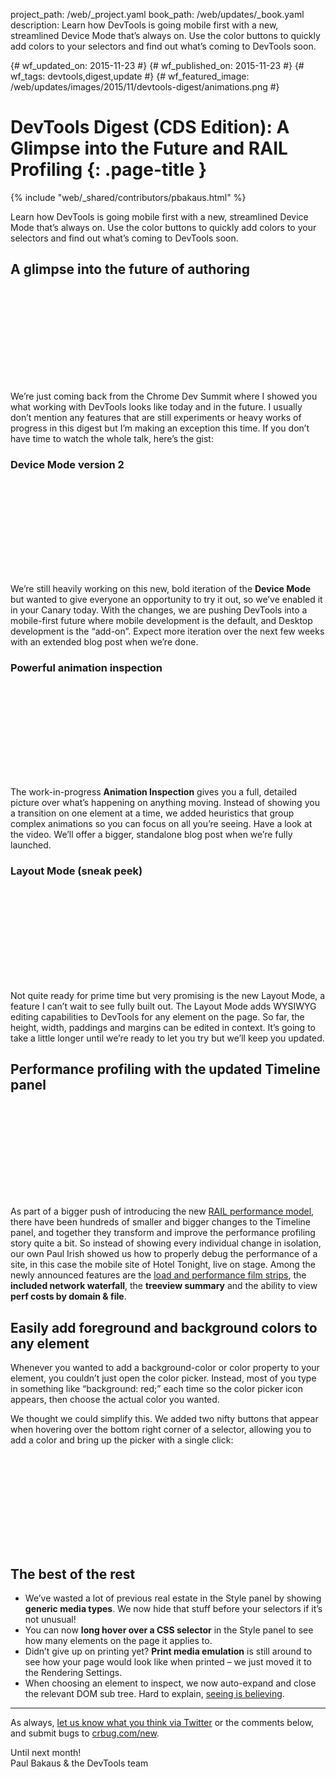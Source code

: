 project_path: /web/_project.yaml book_path: /web/updates/_book.yaml description: Learn how DevTools is going mobile first with a new, streamlined Device Mode that’s always on. Use the color buttons to quickly add colors to your selectors and find out what’s coming to DevTools soon.

{# wf_updated_on: 2015-11-23 #} {# wf_published_on: 2015-11-23 #} {# wf_tags: devtools,digest,update #} {# wf_featured_image: /web/updates/images/2015/11/devtools-digest/animations.png #}

# DevTools Digest (CDS Edition): A Glimpse into the Future and RAIL Profiling {: .page-title }

{% include "web/_shared/contributors/pbakaus.html" %}

Learn how DevTools is going mobile first with a new, streamlined Device Mode that’s always on. Use the color buttons to quickly add colors to your selectors and find out what’s coming to DevTools soon.

## A glimpse into the future of authoring

<div class="video-wrapper">
  <iframe class="devsite-embedded-youtube-video" data-video-id="dJR-n8szgBc"
          data-autohide="1" data-showinfo="0" frameborder="0" allowfullscreen>
  </iframe>
</div>

We’re just coming back from the Chrome Dev Summit where I showed you what working with DevTools looks like today and in the future. I usually don’t mention any features that are still experiments or heavy works of progress in this digest but I’m making an exception this time. If you don’t have time to watch the whole talk, here’s the gist:

### Device Mode version 2

<div class="video-wrapper">
  <iframe class="devsite-embedded-youtube-video" data-video-id="r-uc-fENa7w"
          data-autohide="1" data-showinfo="0" frameborder="0" allowfullscreen>
  </iframe>
</div>

We’re still heavily working on this new, bold iteration of the **Device Mode** but wanted to give everyone an opportunity to try it out, so we’ve enabled it in your Canary today. With the changes, we are pushing DevTools into a mobile-first future where mobile development is the default, and Desktop development is the “add-on”. Expect more iteration over the next few weeks with an extended blog post when we’re done.

### Powerful animation inspection

<div class="video-wrapper">
  <iframe class="devsite-embedded-youtube-video" data-video-id="MjaYjUram14"
          data-autohide="1" data-showinfo="0" frameborder="0" allowfullscreen>
  </iframe>
</div>

The work-in-progress **Animation Inspection** gives you a full, detailed picture over what’s happening on anything moving. Instead of showing you a transition on one element at a time, we added heuristics that group complex animations so you can focus on all you’re seeing. Have a look at the video. We’ll offer a bigger, standalone blog post when we’re fully launched.

### Layout Mode (sneak peek)

<div class="video-wrapper">
  <iframe class="devsite-embedded-youtube-video" data-video-id="fL1KjPMnEuI"
          data-autohide="1" data-showinfo="0" frameborder="0" allowfullscreen>
  </iframe>
</div>

Not quite ready for prime time but very promising is the new Layout Mode, a feature I can’t wait to see fully built out. The Layout Mode adds WYSIWYG editing capabilities to DevTools for any element on the page. So far, the height, width, paddings and margins can be edited in context. It’s going to take a little longer until we’re ready to let you try but we’ll keep you updated.

## Performance profiling with the updated Timeline panel

<div class="video-wrapper">
  <iframe class="devsite-embedded-youtube-video" data-video-id="w0O2znkSBXA"
          data-autohide="1" data-showinfo="0" frameborder="0" allowfullscreen>
  </iframe>
</div>

As part of a bigger push of introducing the new [RAIL performance model](https://www.youtube.com/watch?v=wO9GGY17NXY), there have been hundreds of smaller and bigger changes to the Timeline panel, and together they transform and improve the performance profiling story quite a bit. So instead of showing every individual change in isolation, our own Paul Irish showed us how to properly debug the performance of a site, in this case the mobile site of Hotel Tonight, live on stage. Among the newly announced features are the [load and performance film strips](/web/updates/2015/07/devtools-digest-film-strip-and-a-new-home-for-throttling), the **included network waterfall**, the **treeview summary** and the ability to view **perf costs by domain & file**.

## Easily add foreground and background colors to any element

Whenever you wanted to add a background-color or color property to your element, you couldn’t just open the color picker. Instead, most of you type in something like “background: red;” each time so the color picker icon appears, then choose the actual color you wanted.

We thought we could simplify this. We added two nifty buttons that appear when hovering over the bottom right corner of a selector, allowing you to add a color and bring up the picker with a single click:

<div class="video-wrapper">
  <iframe class="devsite-embedded-youtube-video" data-video-id="63hJtFXbToc"
          data-autohide="1" data-showinfo="0" frameborder="0" allowfullscreen>
  </iframe>
</div>

## The best of the rest

- We’ve wasted a lot of previous real estate in the Style panel by showing **generic media types**. We now hide that stuff before your selectors if it’s not unusual!
- You can now **long hover over a CSS selector** in the Style panel to see how many elements on the page it applies to.
- Didn’t give up on printing yet? **Print media emulation** is still around to see how your page would look like when printed – we just moved it to the Rendering Settings.
- When choosing an element to inspect, we now auto-expand and close the relevant DOM sub tree. Hard to explain, [seeing is believing](https://twitter.com/ChromeDevTools/status/661234102025121792).

* * *

As always, [let us know what you think via Twitter](https://twitter.com/intent/tweet?text=%40ChromeDevTools) or the comments below, and submit bugs to [crbug.com/new](https://crbug.com/new).

Until next month!  
Paul Bakaus & the DevTools team